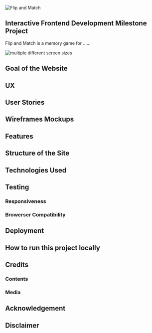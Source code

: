 ![Flip and Match](assets/ReadMeDocs/game-title/game-title.png)

## Interactive Frontend Development Milestone Project

Flip and Match is a memory game for ......

![multiple different screen sizes](assets/ReadMeDocs/multi-device-mockups.png)

## Goal of the Website

## UX

## User Stories

## Wireframes Mockups

## Features

## Structure of the Site

## Technologies Used

## Testing

### Responsiveness

### Browerser Compatibility

## Deployment

## How to run this project locally

## Credits

### Contents

### Media

## Acknowledgement


## Disclaimer
